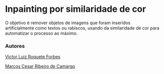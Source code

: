 # Inpainting por similaridade de cor

O objetivo é remover objetos de imagens que foram inseridos artificialmente como textos ou rabiscos, usando da similaridade de cor para automatizar o processo ao máximo.


### Autores
[Victor Luiz Roquete Forbes](https://github.com/VictorXjoeY/)

[Marcos Cesar Ribeiro de Camargo](https://github.com/marcoscrcamargo/)
